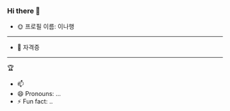 ### Hi there 👋

- 🌞 프로필
이름: 이나행

---------------------
- 🌱 자격증
- ----------------
🏆
- 📫 
- 😄 Pronouns: ...
- ⚡ Fun fact: ..
